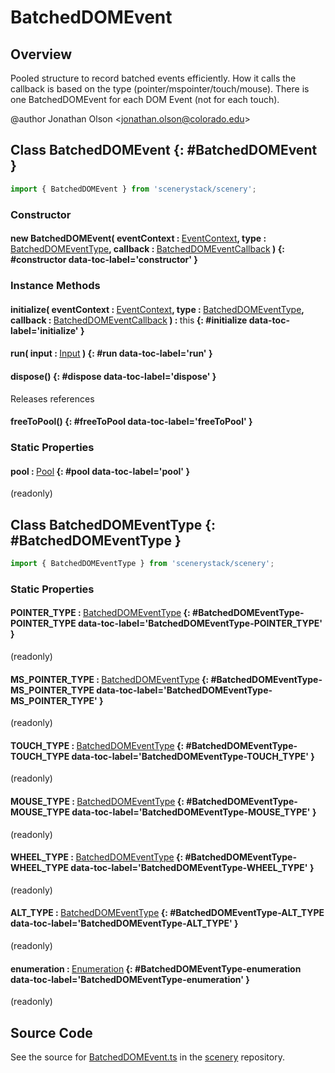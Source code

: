 # BatchedDOMEvent

## Overview

Pooled structure to record batched events efficiently. How it calls the callback is based on the type
(pointer/mspointer/touch/mouse). There is one BatchedDOMEvent for each DOM Event (not for each touch).

@author Jonathan Olson &lt;jonathan.olson@colorado.edu&gt;

## Class BatchedDOMEvent {: #BatchedDOMEvent }


```js
import { BatchedDOMEvent } from 'scenerystack/scenery';
```
### Constructor

#### new BatchedDOMEvent( eventContext : <span style="font-weight: 400;">[EventContext](../scenery/EventContext.md)</span>, type : <span style="font-weight: 400;">[BatchedDOMEventType](../scenery/BatchedDOMEvent.md#BatchedDOMEventType)</span>, callback : <span style="font-weight: 400;">[BatchedDOMEventCallback](../scenery/BatchedDOMEvent.md#BatchedDOMEventCallback)</span> ) {: #constructor data-toc-label='constructor' }

### Instance Methods

#### initialize( eventContext : <span style="font-weight: 400;">[EventContext](../scenery/EventContext.md)</span>, type : <span style="font-weight: 400;">[BatchedDOMEventType](../scenery/BatchedDOMEvent.md#BatchedDOMEventType)</span>, callback : <span style="font-weight: 400;">[BatchedDOMEventCallback](../scenery/BatchedDOMEvent.md#BatchedDOMEventCallback)</span> ) : <span style="font-weight: 400;"><span style="color: hsla(calc(var(--md-hue) + 180deg),80%,40%,1);">this</span></span> {: #initialize data-toc-label='initialize' }

#### run( input : <span style="font-weight: 400;">[Input](../scenery/Input.md)</span> ) {: #run data-toc-label='run' }

#### dispose() {: #dispose data-toc-label='dispose' }

Releases references

#### freeToPool() {: #freeToPool data-toc-label='freeToPool' }

### Static Properties

#### pool : <span style="font-weight: 400;">[Pool](../phet-core/Pool.md)</span> {: #pool data-toc-label='pool' }

(readonly)



## Class BatchedDOMEventType {: #BatchedDOMEventType }


```js
import { BatchedDOMEventType } from 'scenerystack/scenery';
```
### Static Properties

#### POINTER_TYPE : <span style="font-weight: 400;">[BatchedDOMEventType](../scenery/BatchedDOMEvent.md#BatchedDOMEventType)</span> {: #BatchedDOMEventType-POINTER_TYPE data-toc-label='BatchedDOMEventType-POINTER_TYPE' }

(readonly)

#### MS_POINTER_TYPE : <span style="font-weight: 400;">[BatchedDOMEventType](../scenery/BatchedDOMEvent.md#BatchedDOMEventType)</span> {: #BatchedDOMEventType-MS_POINTER_TYPE data-toc-label='BatchedDOMEventType-MS_POINTER_TYPE' }

(readonly)

#### TOUCH_TYPE : <span style="font-weight: 400;">[BatchedDOMEventType](../scenery/BatchedDOMEvent.md#BatchedDOMEventType)</span> {: #BatchedDOMEventType-TOUCH_TYPE data-toc-label='BatchedDOMEventType-TOUCH_TYPE' }

(readonly)

#### MOUSE_TYPE : <span style="font-weight: 400;">[BatchedDOMEventType](../scenery/BatchedDOMEvent.md#BatchedDOMEventType)</span> {: #BatchedDOMEventType-MOUSE_TYPE data-toc-label='BatchedDOMEventType-MOUSE_TYPE' }

(readonly)

#### WHEEL_TYPE : <span style="font-weight: 400;">[BatchedDOMEventType](../scenery/BatchedDOMEvent.md#BatchedDOMEventType)</span> {: #BatchedDOMEventType-WHEEL_TYPE data-toc-label='BatchedDOMEventType-WHEEL_TYPE' }

(readonly)

#### ALT_TYPE : <span style="font-weight: 400;">[BatchedDOMEventType](../scenery/BatchedDOMEvent.md#BatchedDOMEventType)</span> {: #BatchedDOMEventType-ALT_TYPE data-toc-label='BatchedDOMEventType-ALT_TYPE' }

(readonly)

#### enumeration : <span style="font-weight: 400;">[Enumeration](../phet-core/Enumeration.md)</span> {: #BatchedDOMEventType-enumeration data-toc-label='BatchedDOMEventType-enumeration' }

(readonly)



## Source Code

See the source for [BatchedDOMEvent.ts](https://github.com/phetsims/scenery/blob/main/js/input/BatchedDOMEvent.ts) in the [scenery](https://github.com/phetsims/scenery) repository.
